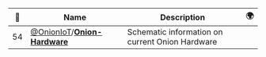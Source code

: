 |:star2: | Name | Description | 🌍|
|---|---|---|---|
|54|[@OnionIoT](https://github.com/OnionIoT)/[**Onion-Hardware**](https://github.com/OnionIoT/Onion-Hardware)|Schematic information on current Onion Hardware||

